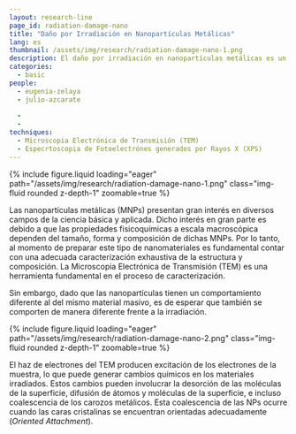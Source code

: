 ```yaml
---
layout: research-line
page_id: radiation-damage-nano
title: "Daño por Irradiación en Nanopartículas Metálicas"
lang: es
thumbnail: /assets/img/research/radiation-damage-nano-1.png
description: El daño por irradiación en nanopartículas metálicas es un tema
categories: 
  - basic
people:
  - eugenia-zelaya
  - julio-azcarate
 
  - 
  - 
techniques: 
  - Microscopia Electrónica de Transmisión (TEM)  
  - Especrtoscopia de Fotoelectrónes generados por Rayos X (XPS)
---
```



<div class="row justify-content-sm-center">
    <div class="col-sm-4 mt-3 mt-md-0">
        {% include figure.liquid 
        loading="eager" 
        path="/assets/img/research/radiation-damage-nano-1.png" 
        class="img-fluid rounded z-depth-1" 
        zoomable=true %}
    </div>
</div>
<div class="caption">
    
</div>

Las nanopartículas metálicas (MNPs) presentan gran interés en diversos campos de la ciencia básica y aplicada. Dicho interés en gran parte es debido a que las propiedades fisicoquímicas a escala macroscópica dependen del tamaño, forma y composición de dichas MNPs. Por lo tanto, al momento de preparar este tipo de nanomateriales es fundamental contar con una adecuada caracterización exhaustiva de la estructura y composición. La Microscopia Electrónica de Transmisión (TEM) es una herramienta fundamental en el proceso de caracterización.

Sin embargo, dado que las nanopartículas tienen un comportamiento diferente al del mismo material masivo, es de esperar que también se comporten de manera diferente frente a la irradiación.

<div class="row justify-content-sm-center">
    <div class="col-sm-9 mt-3 mt-md-0">
        {% include figure.liquid 
        loading="eager" 
        path="/assets/img/research/radiation-damage-nano-2.png" 
        class="img-fluid rounded z-depth-1" 
        zoomable=true %}
    </div>
</div>
<div class="caption">
    
</div>

El haz de electrones del TEM producen excitación de los electrones de la muestra, lo que puede generar cambios químicos en los materiales irradiados. Estos cambios pueden involucrar la desorción de las moléculas de la superficie, difusión de átomos y moléculas de la superficie, e incluso coalescencia de los carozos metálicos. Esta coalescencia de las NPs ocurre cuando las caras cristalinas se encuentran orientadas adecuadamente (_Oriented Attachment_).


